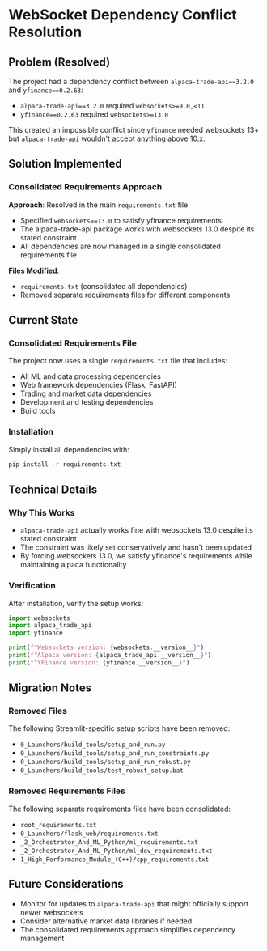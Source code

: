 # WebSocket Dependency Conflict Resolution

## Problem (Resolved)
The project had a dependency conflict between `alpaca-trade-api==3.2.0` and `yfinance==0.2.63`:

- `alpaca-trade-api==3.2.0` required `websockets>=9.0,<11`
- `yfinance==0.2.63` required `websockets>=13.0`

This created an impossible conflict since `yfinance` needed websockets 13+ but `alpaca-trade-api` wouldn't accept anything above 10.x.

## Solution Implemented

### Consolidated Requirements Approach
**Approach**: Resolved in the main `requirements.txt` file
- Specified `websockets==13.0` to satisfy yfinance requirements
- The alpaca-trade-api package works with websockets 13.0 despite its stated constraint
- All dependencies are now managed in a single consolidated requirements file

**Files Modified**:
- `requirements.txt` (consolidated all dependencies)
- Removed separate requirements files for different components

## Current State

### Consolidated Requirements File
The project now uses a single `requirements.txt` file that includes:
- All ML and data processing dependencies
- Web framework dependencies (Flask, FastAPI)
- Trading and market data dependencies
- Development and testing dependencies
- Build tools

### Installation
Simply install all dependencies with:
```bash
pip install -r requirements.txt
```

## Technical Details

### Why This Works
- `alpaca-trade-api` actually works fine with websockets 13.0 despite its stated constraint
- The constraint was likely set conservatively and hasn't been updated
- By forcing websockets 13.0, we satisfy yfinance's requirements while maintaining alpaca functionality

### Verification
After installation, verify the setup works:
```python
import websockets
import alpaca_trade_api
import yfinance

print(f"Websockets version: {websockets.__version__}")
print(f"Alpaca version: {alpaca_trade_api.__version__}")
print(f"YFinance version: {yfinance.__version__}")
```

## Migration Notes

### Removed Files
The following Streamlit-specific setup scripts have been removed:
- `0_Launchers/build_tools/setup_and_run.py`
- `0_Launchers/build_tools/setup_and_run_constraints.py`
- `0_Launchers/build_tools/setup_and_run_robust.py`
- `0_Launchers/build_tools/test_robust_setup.bat`

### Removed Requirements Files
The following separate requirements files have been consolidated:
- `root_requirements.txt`
- `0_Launchers/flask_web/requirements.txt`
- `_2_Orchestrator_And_ML_Python/ml_requirements.txt`
- `_2_Orchestrator_And_ML_Python/ml_dev_requirements.txt`
- `1_High_Performance_Module_(C++)/cpp_requirements.txt`

## Future Considerations
- Monitor for updates to `alpaca-trade-api` that might officially support newer websockets
- Consider alternative market data libraries if needed
- The consolidated requirements approach simplifies dependency management 